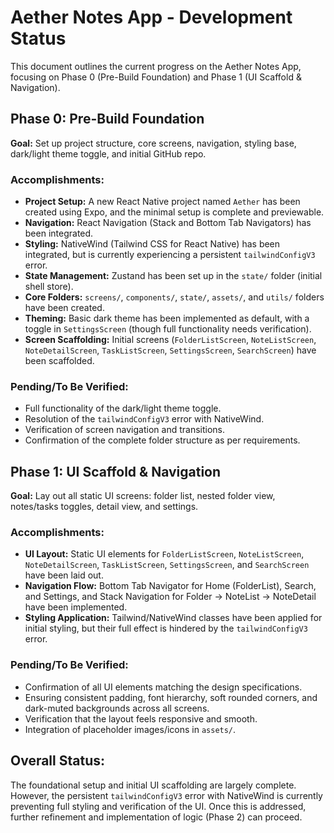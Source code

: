 # Aether Notes App - Development Status

This document outlines the current progress on the Aether Notes App, focusing on Phase 0 (Pre-Build Foundation) and Phase 1 (UI Scaffold & Navigation).

## Phase 0: Pre-Build Foundation

**Goal:** Set up project structure, core screens, navigation, styling base, dark/light theme toggle, and initial GitHub repo.

### Accomplishments:

- **Project Setup:** A new React Native project named `Aether` has been created using Expo, and the minimal setup is complete and previewable.
- **Navigation:** React Navigation (Stack and Bottom Tab Navigators) has been integrated.
- **Styling:** NativeWind (Tailwind CSS for React Native) has been integrated, but is currently experiencing a persistent `tailwindConfigV3` error.
- **State Management:** Zustand has been set up in the `state/` folder (initial shell store).
- **Core Folders:** `screens/`, `components/`, `state/`, `assets/`, and `utils/` folders have been created.
- **Theming:** Basic dark theme has been implemented as default, with a toggle in `SettingsScreen` (though full functionality needs verification).
- **Screen Scaffolding:** Initial screens (`FolderListScreen`, `NoteListScreen`, `NoteDetailScreen`, `TaskListScreen`, `SettingsScreen`, `SearchScreen`) have been scaffolded.

### Pending/To Be Verified:

- Full functionality of the dark/light theme toggle.
- Resolution of the `tailwindConfigV3` error with NativeWind.
- Verification of screen navigation and transitions.
- Confirmation of the complete folder structure as per requirements.

## Phase 1: UI Scaffold & Navigation

**Goal:** Lay out all static UI screens: folder list, nested folder view, notes/tasks toggles, detail view, and settings.

### Accomplishments:

- **UI Layout:** Static UI elements for `FolderListScreen`, `NoteListScreen`, `NoteDetailScreen`, `TaskListScreen`, `SettingsScreen`, and `SearchScreen` have been laid out.
- **Navigation Flow:** Bottom Tab Navigator for Home (FolderList), Search, and Settings, and Stack Navigation for Folder → NoteList → NoteDetail have been implemented.
- **Styling Application:** Tailwind/NativeWind classes have been applied for initial styling, but their full effect is hindered by the `tailwindConfigV3` error.

### Pending/To Be Verified:

- Confirmation of all UI elements matching the design specifications.
- Ensuring consistent padding, font hierarchy, soft rounded corners, and dark-muted backgrounds across all screens.
- Verification that the layout feels responsive and smooth.
- Integration of placeholder images/icons in `assets/`.

## Overall Status:

The foundational setup and initial UI scaffolding are largely complete. However, the persistent `tailwindConfigV3` error with NativeWind is currently preventing full styling and verification of the UI. Once this is addressed, further refinement and implementation of logic (Phase 2) can proceed.
